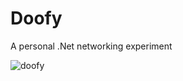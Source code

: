 Doofy
=====

A personal .Net networking experiment

![doofy](http://files-cdn.formspring.me/photos/20120626/n4fe969b07e83f.jpg)
